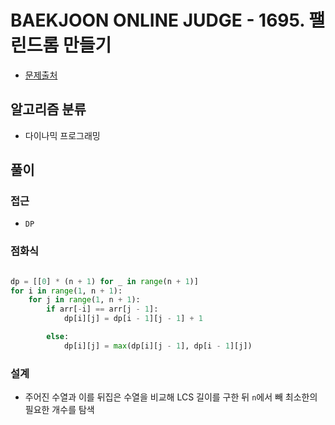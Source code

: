 # BAEKJOON ONLINE JUDGE - 1695. 팰린드롬 만들기

- [문제출처](https://www.acmicpc.net/problem/1695 '1695. 팰린드롬 만들기')

## 알고리즘 분류

- 다이나믹 프로그래밍

## 풀이

### 접근

- `DP`

### 점화식

```python

dp = [[0] * (n + 1) for _ in range(n + 1)]
for i in range(1, n + 1):
    for j in range(1, n + 1):
        if arr[-i] == arr[j - 1]:
            dp[i][j] = dp[i - 1][j - 1] + 1

        else:
            dp[i][j] = max(dp[i][j - 1], dp[i - 1][j])

```

### 설계

- 주어진 수열과 이를 뒤집은 수열을 비교해 LCS 길이를 구한 뒤 `n`에서 빼 최소한의 필요한 개수를 탐색
